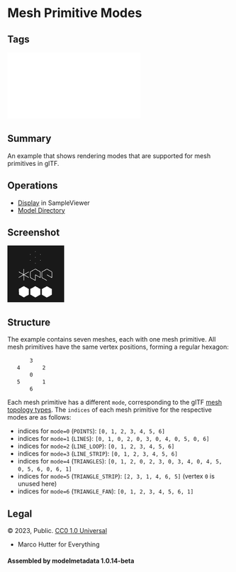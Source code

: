 # Mesh Primitive Modes

## Tags

![testing](../../Models-testing.md)

## Summary

An example that shows rendering modes that are supported for mesh primitives in glTF.

## Operations

* [Display](https://github.khronos.org/glTF-Sample-Viewer-Release/?model=https://raw.GithubUserContent.com/KhronosGroup/glTF-Sample-Assets/main/./Models/MeshPrimitiveModes/glTF/MeshPrimitiveModes.gltf) in SampleViewer
* [Model Directory](./)

## Screenshot

![screenshot](screenshot/screenshot.png)

## Structure

The example contains seven meshes, each with one mesh primitive. All mesh primitives have the same vertex positions, forming a regular hexagon:
```
       3
   4       2
       0   
   5       1
       6
```

Each mesh primitive has a different `mode`, corresponding to the glTF [mesh topology types](https://registry.khronos.org/glTF/specs/2.0/glTF-2.0.html#meshes-overview). The `indices` of each mesh primitive for the respective modes are as follows:

- indices for `mode=0` (`POINTS`): `[0, 1, 2, 3, 4, 5, 6]`
- indices for `mode=1` (`LINES`): `[0, 1, 0, 2, 0, 3, 0, 4, 0, 5, 0, 6]`
- indices for `mode=2` (`LINE_LOOP`): `[0, 1, 2, 3, 4, 5, 6]`
- indices for `mode=3` (`LINE_STRIP`): `[0, 1, 2, 3, 4, 5, 6]`
- indices for `mode=4` (`TRIANGLES`): `[0, 1, 2, 0, 2, 3, 0, 3, 4, 0, 4, 5, 0, 5, 6, 0, 6, 1]`
- indices for `mode=5` (`TRIANGLE_STRIP`): `[2, 3, 1, 4, 6, 5]` (vertex `0` is unused here)
- indices for `mode=6` (`TRIANGLE_FAN`): `[0, 1, 2, 3, 4, 5, 6, 1]`


## Legal

&copy; 2023, Public. [CC0 1.0 Universal](https://creativecommons.org/publicdomain/zero/1.0/legalcode)

 - Marco Hutter for Everything

#### Assembled by modelmetadata 1.0.14-beta